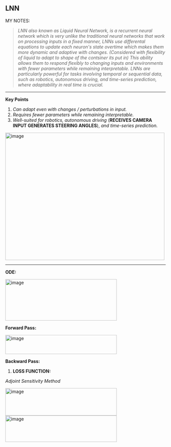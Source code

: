 **LNN**
---
MY NOTES:


> *LNN also known as Liquid Neural Network, is a recurrent neural network which is very unlike the traditional neural networks that work on processing inputs in a fixed manner, LNNs use differental equations to update each neuron's state overtime which makes them more dynamic and adaptive with changes. (Considered with flexibility of liquid to adapt to shape of the contsiner its put in) This ability allows them to respond flexibly to changing inputs and environments with fewer parameters while remaining interpretable. LNNs are particularly powerful for tasks involving temporal or sequential data, such as robotics, autonomous driving, and time-series prediction, where adaptability in real time is crucial.*
  

---

**Key Points**
1. *Can adapt even with changes / perturbations in input.*  
2. *Requires fewer parameters while remaining interpretable.*  
3. *Well-suited for robotics, autonomous driving* (**RECEIVES CAMERA INPUT GENERATES STEERING ANGLES**), *and time-series prediction.*

<img width="500" height="400" alt="image" src="https://github.com/user-attachments/assets/5c9dabf5-13a4-4083-87dc-71dd1c1a3827" />

---

**ODE:**


<img width="350" height="130" alt="image" src="https://github.com/user-attachments/assets/1f7ad36a-be89-497a-a015-1f9c95352413" />


**Forward Pass:**


<img width="350" height="60" alt="image" src="https://github.com/user-attachments/assets/29eb8b6d-e79d-4c9f-9457-aaf0e95dd459" />


**Backward Pass:**
1) **LOSS FUNCTION:**

 
 *Adjoint Sensitivity Method*

   
<img width="350" height="86" alt="image" src="https://github.com/user-attachments/assets/328d9c4c-c946-4cf1-a931-934b3be3493d" />



<img width="350" height="83" alt="image" src="https://github.com/user-attachments/assets/9ae31beb-d240-4edd-b6e2-10020f54bd06" />

